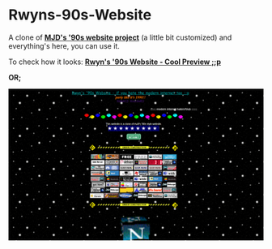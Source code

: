 # Rwyns-90s-Website
A clone of **[MJD's '90s website project](https://www.youtube.com/watch?v=tqydVNaLR1w)** (a little bit customized) and everything's here, you can use it.

To check how it looks: **[Rwyn's '90s Website - Cool Preview ;;p](https://rwynrx.neocities.org)**

**OR;**

![Rwyns-90s-Website-Preview](https://raw.githubusercontent.com/rwynx/northstar-commands-and-audio-overriding/main/Images/rwyns-90s-website-preview.png)
